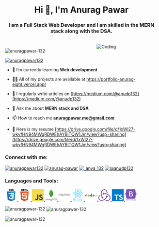 <h1 align="center">Hi 👋, I'm Anurag Pawar</h1>
<h3 align="center">I am a Full Stack Web Developer and I am skilled in the MERN stack along with the DSA.</h3>
</br>
<img align="right" width="40%" height="auto" src="https://i.pinimg.com/originals/e1/f3/41/e1f3413bf5036045713341394f617225.gif" alt="Coding" />

<p align="left"> <img src="https://komarev.com/ghpvc/?username=anuragpawar-132&label=Profile%20views&color=0e75b6&style=flat" alt="anuragpawar-132" /> </p>

<p align="left"> <a href="https://twitter.com/anuragpawar132" target="blank"><img src="https://img.shields.io/twitter/follow/anuragpawar132?logo=twitter&style=for-the-badge" alt="anuragpawar132" /></a> </p>

- 🌱 I’m currently learning **Web development**

- 👨‍💻 All of my projects are available at https://portfolio-anurag-eight.vercel.app/

- 📝 I regularly write articles on [https://medium.com/@anudp132](https://medium.com/@anudp132)

- 💬 Ask me about **MERN stack and DSA**

- 📫 How to reach me **anuragpawar.me@gmail.com**

- 📄 Here is my resume [https://drive.google.com/file/d/1xWl27-wkvfHN94MWgRDWEhAYBITQW1Jm/view?usp=sharing](https://drive.google.com/file/d/1xWl27-wkvfHN94MWgRDWEhAYBITQW1Jm/view?usp=sharing)

<h3 align="left">Connect with me:</h3>
<p align="left">
<a href="https://twitter.com/anuragpawar132" target="blank"><img align="center" src="https://raw.githubusercontent.com/rahuldkjain/github-profile-readme-generator/master/src/images/icons/Social/twitter.svg" alt="anuragpawar132" height="30" width="40" /></a>
<a href="https://linkedin.com/in/anurag-pawar" target="blank"><img align="center" src="https://raw.githubusercontent.com/rahuldkjain/github-profile-readme-generator/master/src/images/icons/Social/linked-in-alt.svg" alt="anurag-pawar" height="30" width="40" /></a>
<a href="https://instagram.com/_anya_132" target="blank"><img align="center" src="https://raw.githubusercontent.com/rahuldkjain/github-profile-readme-generator/master/src/images/icons/Social/instagram.svg" alt="_anya_132" height="30" width="40" /></a>
<a href="https://medium.com/@anudp132" target="blank"><img align="center" src="https://raw.githubusercontent.com/rahuldkjain/github-profile-readme-generator/master/src/images/icons/Social/medium.svg" alt="@anudp132" height="30" width="40" /></a>
</p>

<h3 align="left">Languages and Tools:</h3>
<p align="left"> <a href="https://www.w3schools.com/css/" target="_blank" rel="noreferrer"> <img src="https://raw.githubusercontent.com/devicons/devicon/master/icons/css3/css3-original-wordmark.svg" alt="css3" width="40" height="40"/> </a><a href="https://www.w3.org/html/" target="_blank" rel="noreferrer"> <img src="https://raw.githubusercontent.com/devicons/devicon/master/icons/html5/html5-original-wordmark.svg" alt="html5" width="40" height="40"/> </a> <a href="https://developer.mozilla.org/en-US/docs/Web/JavaScript" target="_blank" rel="noreferrer"> <img src="https://raw.githubusercontent.com/devicons/devicon/master/icons/javascript/javascript-original.svg" alt="javascript" width="40" height="40"/> </a> <a href="https://www.mongodb.com/" target="_blank" rel="noreferrer"> <img src="https://raw.githubusercontent.com/devicons/devicon/master/icons/mongodb/mongodb-original-wordmark.svg" alt="mongodb" width="40" height="40"/> </a><a href="https://expressjs.com" target="_blank" rel="noreferrer"> <img src="https://raw.githubusercontent.com/devicons/devicon/master/icons/express/express-original-wordmark.svg" alt="express" width="40" height="40"/> </a>  <a href="https://reactjs.org/" target="_blank" rel="noreferrer"> <img src="https://raw.githubusercontent.com/devicons/devicon/master/icons/react/react-original-wordmark.svg" alt="react" width="40" height="40"/> </a> <a href="https://nodejs.org" target="_blank" rel="noreferrer"> <img src="https://raw.githubusercontent.com/devicons/devicon/master/icons/nodejs/nodejs-original-wordmark.svg" alt="nodejs" width="40" height="40"/> </a> <a href="https://redux.js.org" target="_blank" rel="noreferrer"> <img src="https://raw.githubusercontent.com/devicons/devicon/master/icons/redux/redux-original.svg" alt="redux" width="40" height="40"/> </a> <a href="https://www.typescriptlang.org/" target="_blank" rel="noreferrer"> <img src="https://raw.githubusercontent.com/devicons/devicon/master/icons/typescript/typescript-original.svg" alt="typescript" width="40" height="40"/> </a> <a href="https://getbootstrap.com" target="_blank" rel="noreferrer"> <img src="https://raw.githubusercontent.com/devicons/devicon/master/icons/bootstrap/bootstrap-plain-wordmark.svg" alt="bootstrap" width="40" height="40"/> </a>  </p>

<p><img align="left" src="https://github-readme-stats.vercel.app/api/top-langs?username=anuragpawar-132&show_icons=true&locale=en&layout=compact" alt="anuragpawar-132" /></p>
<p></p>

<p>&nbsp;<img align="center" src="https://github-readme-stats.vercel.app/api?username=anuragpawar-132&show_icons=true&locale=en" alt="anuragpawar-132" /></p>

<p><img align="center" src="https://github-readme-streak-stats.herokuapp.com/?user=anuragpawar-132&" alt="anuragpawar-132" /></p>
